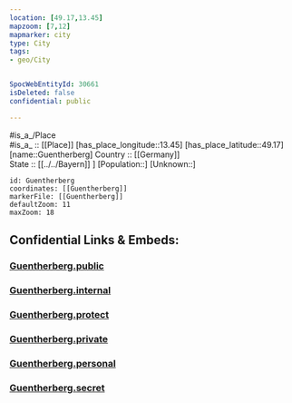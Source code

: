 ```yaml
---
location: [49.17,13.45] 
mapzoom: [7,12] 
mapmarker: city 
type: City
tags:
- geo/City


SpocWebEntityId: 30661
isDeleted: false
confidential: public

---
```

#is_a_/Place  
#is_a_ :: [[Place]] 
[has_place_longitude::13.45] 
[has_place_latitude::49.17] 
[name::Guentherberg] 
Country :: [[Germany]]  
State :: [[../../Bayern]] ] 
[Population::] 
[Unknown::] 


```leaflet
id: Guentherberg
coordinates: [[Guentherberg]] 
markerFile: [[Guentherberg]] 
defaultZoom: 11 
maxZoom: 18
```


## Confidential Links & Embeds: 

### [Guentherberg.public](/_public/\Earth\Continent\Europe\Europe~Central\Czech_Republic\regions~Czech_Republic\Plzeňský\CityGuentherberg.public.md) 

### [Guentherberg.internal](/_internal/\Earth\Continent\Europe\Europe~Central\Czech_Republic\regions~Czech_Republic\Plzeňský\CityGuentherberg.internal.md) 

### [Guentherberg.protect](/_protect/\Earth\Continent\Europe\Europe~Central\Czech_Republic\regions~Czech_Republic\Plzeňský\CityGuentherberg.protect.md) 

### [Guentherberg.private](/_private/\Earth\Continent\Europe\Europe~Central\Czech_Republic\regions~Czech_Republic\Plzeňský\CityGuentherberg.private.md) 

### [Guentherberg.personal](/_personal/\Earth\Continent\Europe\Europe~Central\Czech_Republic\regions~Czech_Republic\Plzeňský\CityGuentherberg.personal.md) 

### [Guentherberg.secret](/_secret/\Earth\Continent\Europe\Europe~Central\Czech_Republic\regions~Czech_Republic\Plzeňský\CityGuentherberg.secret.md)

